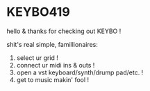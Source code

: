 # KEYBO419
hello & thanks for checking out KEYBO !

shit's real simple, famillionaires:

1. select ur grid !
2. connect ur midi ins & outs !
3. open a vst keyboard/synth/drump pad/etc. !
4. get to music makin' fool !

